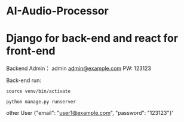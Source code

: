 # AI-Audio-Processor
# Django for back-end and react for front-end

Backend Admin：
admin
admin@example.com
PW: 123123




Back-end run:

`source venv/bin/activate`

`python manage.py runserver`


other User 
{"email": "user1@example.com", "password": "123123"}'